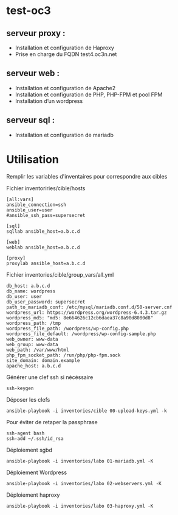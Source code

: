 # test-oc3

## serveur proxy :
- Installation et configuration de Haproxy
-  Prise en charge du FQDN test4.oc3n.net

## serveur web :
- Installation et configuration de Apache2
- Installation et configuration de PHP, PHP-FPM et pool FPM
- Installation d’un wordpress

## serveur sql :
- Installation et configuration de mariadb

# Utilisation

Remplir les variables d'inventaires pour correspondre aux cibles

Fichier inventoriries/cible/hosts
```
[all:vars]
ansible_connection=ssh
ansible_user=user
#ansible_ssh_pass=supersecret

[sql]
sqllab ansible_host=a.b.c.d

[web]
weblab ansible_host=a.b.c.d

[proxy]
proxylab ansible_host=a.b.c.d
```

Fichier inventories/cible/group_vars/all.yml
```
db_host: a.b.c.d
db_name: wordpress
db_user: user
db_user_password: supersecret
path_to_mariadb_conf: /etc/mysql/mariadb.conf.d/50-server.cnf
wordpress_url: https://wordpress.org/wordpress-6.4.3.tar.gz
wordpress_md5: "md5: 8e664626c12cb6daea37c8a90d8080d8"
wordpress_path: /tmp
wordpress_file_path: /wordpress/wp-config.php
wordpress_file_default: /wordpress/wp-config-sample.php
web_owner: www-data
web_group: www-data
web_path: /var/www/html
php_fpm_socket_path: /run/php/php-fpm.sock
site_domain: domain.example
apache_host: a.b.c.d
```

Générer une clef ssh si nécéssaire 
```
ssh-keygen
```
Déposer les clefs
```
ansible-playbook -i inventories/cible 00-upload-keys.yml -k
```
Pour éviter de retaper la passphrase
```
ssh-agent bash
ssh-add ~/.ssh/id_rsa
```

Déploiement sgbd
```
ansible-playbook -i inventories/labo 01-mariadb.yml -K
```

Déploiement Wordpress
```
ansible-playbook -i inventories/labo 02-webservers.yml -K
```

Déploiement haproxy
```
ansible-playbook -i inventories/labo 03-haproxy.yml -K
```
